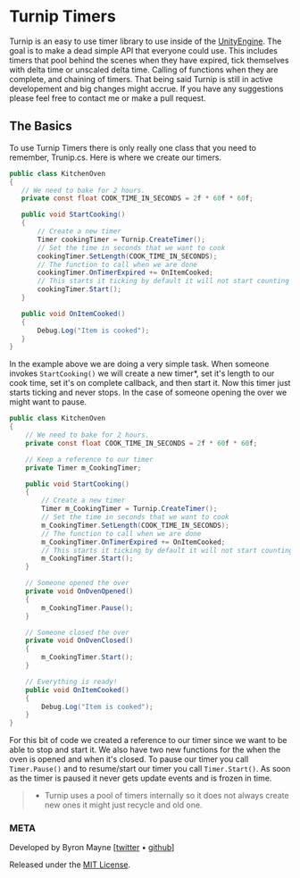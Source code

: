 # Turnip Timers     
 Turnip is an easy to use timer library to use inside of the [UnityEngine](www.unity3d.com). The goal is to make a dead simple API that everyone could use. This includes timers that pool behind the scenes when they have expired, tick themselves with delta time or unscaled delta time. Calling of functions when they are complete, and chaining of timers. That being said Turnip is still in active developement and big changes might accrue. If you have any suggestions please feel free to contact me or make a pull request.


 ## The Basics
 To use Turnip Timers there is only really one class that you need to remember, Trunip.cs. Here is where we create our timers. 
 ```csharp
public class KitchenOven
{
    // We need to bake for 2 hours. 
    private const float COOK_TIME_IN_SECONDS = 2f * 60f * 60f;

    public void StartCooking()
    {
        // Create a new timer
        Timer cookingTimer = Turnip.CreateTimer();
        // Set the time in seconds that we want to cook
        cookingTimer.SetLength(COOK_TIME_IN_SECONDS);
        // The function to call when we are done
        cookingTimer.OnTimerExpired += OnItemCooked;
        // This starts it ticking by default it will not start counting until you call Start(); 
        cookingTimer.Start();
    }

    public void OnItemCooked()
    {
        Debug.Log("Item is cooked");
    }
}

 ```
 In the example above we are doing a very simple task. When someone invokes ```StartCooking()``` we will create a new timer*, set it's length to our cook time, set it's on complete callback, and then start it. Now this timer just starts ticking and never stops. In the case of someone opening the over we might want to pause. 

```csharp
public class KitchenOven
{
    // We need to bake for 2 hours. 
    private const float COOK_TIME_IN_SECONDS = 2f * 60f * 60f;

    // Keep a reference to our timer
    private Timer m_CookingTimer;

    public void StartCooking()
    {
        // Create a new timer
        Timer m_CookingTimer = Turnip.CreateTimer();
        // Set the time in seconds that we want to cook
        m_CookingTimer.SetLength(COOK_TIME_IN_SECONDS);
        // The function to call when we are done
        m_CookingTimer.OnTimerExpired += OnItemCooked;
        // This starts it ticking by default it will not start counting until you call Start(); 
        m_CookingTimer.Start();
    }

    // Someone opened the over
    private void OnOvenOpened()
    {
        m_CookingTimer.Pause();
    }

    // Someone closed the over
    private void OnOvenClosed()
    {
        m_CookingTimer.Start();
    }

    // Everything is ready!
    public void OnItemCooked()
    {
        Debug.Log("Item is cooked");
    }
}
```
For this bit of code we created a reference to our timer since we want to be able to stop and start it. We also have two new functions for the when the oven is opened and when it's closed. To pause our timer you call ```Timer.Pause()``` and to resume/start our timer you call ```Timer.Start()```. As soon as the timer is paused it never gets update events and is frozen in time. 

>  * Turnip uses a pool of timers internally so it does not always create new ones it might just recycle and old one. 
 
 ### META

Developed by Byron Mayne [[twitter](https://twitter.com/byMayne) &bull; [github](https://github.com/ByronMayne)]

Released under the [MIT License](http://www.opensource.org/licenses/mit-license.php).
